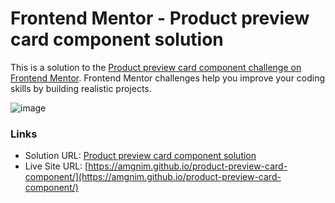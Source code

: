 # Frontend Mentor - Product preview card component solution

This is a solution to the [Product preview card component challenge on Frontend Mentor](https://www.frontendmentor.io/challenges/product-preview-card-component-GO7UmttRfa). Frontend Mentor challenges help you improve your coding skills by building realistic projects.

![image](https://github.com/amgnim/single-price-grid-component/assets/39149192/85d221bb-d085-4c3d-be03-4a800b7386b0)

### Links

- Solution URL: [Product preview card component solution](https://www.frontendmentor.io/solutions/product-preview-card-component-1QABG0-SUr) 
- Live Site URL: [https://amgnim.github.io/product-preview-card-component/](https://amgnim.github.io/product-preview-card-component/)
